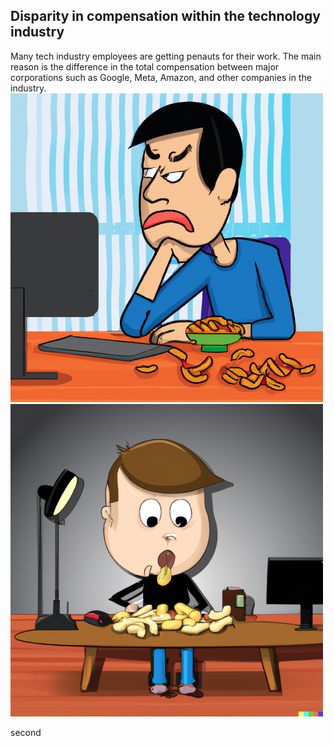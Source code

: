 ## Disparity in compensation within the technology industry
Many tech industry employees are getting penauts for their work. The main reason is the difference in the total compensation 
between major corporations such as Google, Meta, Amazon, and other companies in the industry.
![alt text](penauts2.png)
![alt text](penaut.png)


 
 second
